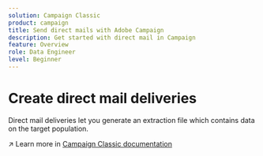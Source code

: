 ```yaml
---
solution: Campaign Classic
product: campaign
title: Send direct mails with Adobe Campaign
description: Get started with direct mail in Campaign
feature: Overview
role: Data Engineer
level: Beginner
---
```

# Create direct mail deliveries

Direct mail deliveries let you generate an extraction file which contains data on the target population.  

:arrow_upper_right: Learn more in [Campaign Classic documentation](https://experienceleague.adobe.com/docs/campaign-classic/using/sending-messages/sending-direct-mail/about-direct-mail-channel.html)


